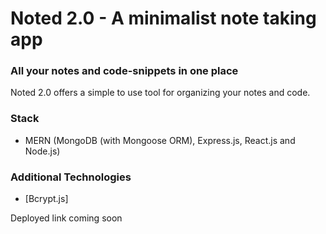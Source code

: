 # **Noted 2.0** - A minimalist note taking app

### All your notes and code-snippets in one place

Noted 2.0 offers a simple to use tool for organizing your notes and code.

### Stack

- MERN (MongoDB (with Mongoose ORM), Express.js, React.js and Node.js)

### Additional Technologies

- [Bcrypt.js]

Deployed link coming soon
